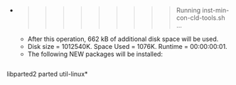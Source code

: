 * >>>>>>>>> Running inst-min-con-cld-tools.sh ...
  * After this operation, 662 kB of additional disk space will be used.
  * Disk size = 1012540K. Space Used = 1076K. Runtime = 00:00:00:01.
  * The following NEW packages will be installed:
  ```bash
libparted2 parted util-linux*
  ```
